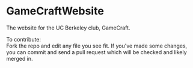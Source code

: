 # GameCraftWebsite
The website for the UC Berkeley club, GameCraft.

To contribute:  
Fork the repo and edit any file you see fit. If you've made some changes, you can commit and send a pull request which will be checked and likely merged in.
